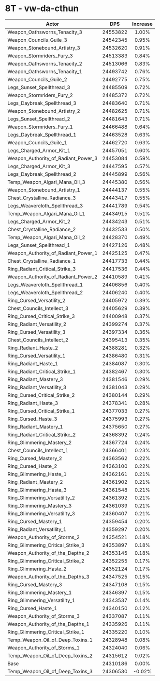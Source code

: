 # 8T - vw-da-cthun
| Actor | DPS | Increase |
|---|:---:|:---:|
|Weapon_Oathsworns_Tenacity_3|24553822|1.00%|
|Weapon_Councils_Guile_3|24542345|0.95%|
|Weapon_Stonebound_Artistry_3|24532620|0.91%|
|Weapon_Stormriders_Fury_3|24513383|0.84%|
|Weapon_Oathsworns_Tenacity_2|24513066|0.83%|
|Weapon_Oathsworns_Tenacity_1|24493742|0.76%|
|Weapon_Councils_Guile_2|24492775|0.75%|
|Legs_Sunset_Spellthread_3|24485509|0.72%|
|Weapon_Stormriders_Fury_2|24485372|0.72%|
|Legs_Daybreak_Spellthread_3|24483640|0.71%|
|Weapon_Stonebound_Artistry_2|24482625|0.71%|
|Legs_Sunset_Spellthread_2|24481643|0.71%|
|Weapon_Stormriders_Fury_1|24466488|0.64%|
|Legs_Daybreak_Spellthread_1|24463528|0.63%|
|Weapon_Councils_Guile_1|24462720|0.63%|
|Legs_Charged_Armor_Kit_1|24457051|0.60%|
|Weapon_Authority_of_Radiant_Power_3|24453084|0.59%|
|Legs_Charged_Armor_Kit_3|24447595|0.57%|
|Legs_Daybreak_Spellthread_2|24445899|0.56%|
|Temp_Weapon_Algari_Mana_Oil_3|24445380|0.56%|
|Weapon_Stonebound_Artistry_1|24444137|0.55%|
|Chest_Crystalline_Radiance_3|24443417|0.55%|
|Legs_Weavercloth_Spellthread_3|24441789|0.54%|
|Temp_Weapon_Algari_Mana_Oil_1|24434915|0.51%|
|Legs_Charged_Armor_Kit_2|24434243|0.51%|
|Chest_Crystalline_Radiance_2|24432533|0.50%|
|Temp_Weapon_Algari_Mana_Oil_2|24428370|0.49%|
|Legs_Sunset_Spellthread_1|24427126|0.48%|
|Weapon_Authority_of_Radiant_Power_1|24425125|0.47%|
|Chest_Crystalline_Radiance_1|24417733|0.44%|
|Ring_Radiant_Critical_Strike_3|24417536|0.44%|
|Weapon_Authority_of_Radiant_Power_2|24410589|0.41%|
|Legs_Weavercloth_Spellthread_1|24406856|0.40%|
|Legs_Weavercloth_Spellthread_2|24406240|0.40%|
|Ring_Cursed_Versatility_2|24405972|0.39%|
|Chest_Councils_Intellect_3|24405629|0.39%|
|Ring_Cursed_Critical_Strike_3|24400948|0.37%|
|Ring_Radiant_Versatility_2|24399274|0.37%|
|Ring_Cursed_Versatility_3|24397334|0.36%|
|Chest_Councils_Intellect_2|24395413|0.35%|
|Ring_Radiant_Haste_2|24388281|0.32%|
|Ring_Cursed_Versatility_1|24386480|0.31%|
|Ring_Radiant_Haste_1|24384087|0.30%|
|Ring_Radiant_Critical_Strike_1|24382467|0.30%|
|Ring_Radiant_Mastery_3|24381546|0.29%|
|Ring_Radiant_Versatility_3|24381043|0.29%|
|Ring_Cursed_Critical_Strike_2|24380144|0.29%|
|Ring_Radiant_Haste_3|24378341|0.28%|
|Ring_Cursed_Critical_Strike_1|24377033|0.27%|
|Ring_Cursed_Haste_3|24375993|0.27%|
|Ring_Radiant_Mastery_1|24375650|0.27%|
|Ring_Radiant_Critical_Strike_2|24368392|0.24%|
|Ring_Glimmering_Mastery_2|24367724|0.24%|
|Chest_Councils_Intellect_1|24366401|0.23%|
|Ring_Cursed_Mastery_2|24363562|0.22%|
|Ring_Cursed_Haste_2|24363100|0.22%|
|Ring_Glimmering_Haste_1|24362161|0.21%|
|Ring_Radiant_Mastery_2|24361902|0.21%|
|Ring_Glimmering_Haste_3|24361548|0.21%|
|Ring_Glimmering_Versatility_2|24361392|0.21%|
|Ring_Glimmering_Mastery_3|24361039|0.21%|
|Ring_Glimmering_Versatility_3|24360407|0.21%|
|Ring_Cursed_Mastery_1|24359454|0.20%|
|Ring_Radiant_Versatility_1|24359297|0.20%|
|Weapon_Authority_of_Storms_2|24354521|0.18%|
|Ring_Glimmering_Critical_Strike_3|24353897|0.18%|
|Weapon_Authority_of_the_Depths_2|24353145|0.18%|
|Ring_Glimmering_Critical_Strike_2|24352255|0.17%|
|Ring_Glimmering_Haste_2|24352124|0.17%|
|Weapon_Authority_of_the_Depths_3|24347525|0.15%|
|Ring_Cursed_Mastery_3|24347108|0.15%|
|Ring_Glimmering_Mastery_1|24346397|0.15%|
|Ring_Glimmering_Versatility_1|24343537|0.14%|
|Ring_Cursed_Haste_1|24340150|0.12%|
|Weapon_Authority_of_Storms_3|24337087|0.11%|
|Weapon_Authority_of_the_Depths_1|24335926|0.11%|
|Ring_Glimmering_Critical_Strike_1|24335220|0.10%|
|Temp_Weapon_Oil_of_Deep_Toxins_1|24328948|0.08%|
|Weapon_Authority_of_Storms_1|24324040|0.06%|
|Temp_Weapon_Oil_of_Deep_Toxins_2|24315612|0.02%|
|Base|24310186|0.00%|
|Temp_Weapon_Oil_of_Deep_Toxins_3|24306530|-0.02%|
